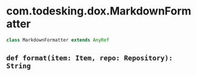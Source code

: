 # com.todesking.dox.MarkdownFormatter


```scala
class MarkdownFormatter extends AnyRef
```


 `def format(item: Item, repo: Repository): String`
----------------------------------------------------


